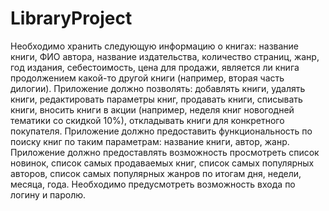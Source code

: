 # LibraryProject
Необходимо хранить следующую информацию о книгах: название книги, ФИО автора, название издательства, количество страниц, жанр, год издания, себестоимость, цена для продажи, является ли книга продолжением какой-то другой книги (например, вторая часть дилогии). Приложение должно позволять: добавлять книги, удалять книги, редактировать параметры книг, продавать книги, списывать книги, вносить книги в акции (например, неделя книг новогодней тематики со скидкой 10%), откладывать книги для конкретного покупателя. Приложение должно предоставить функциональность по поиску книг по таким параметрам: название книги, автор, жанр. Приложение должно предоставлять возможность просмотреть список новинок, список самых продаваемых книг, список самых популярных авторов, список самых популярных жанров по итогам дня, недели, месяца, года. Необходимо предусмотреть возможность входа по логину и паролю.
